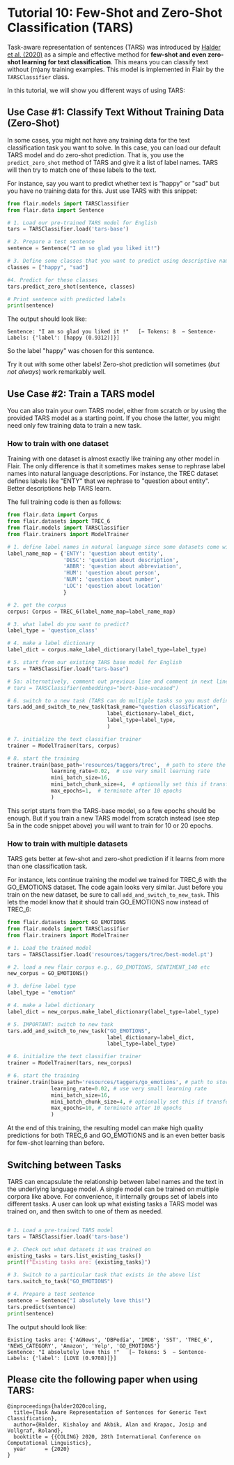 # Tutorial 10: Few-Shot and Zero-Shot Classification (TARS)

Task-aware representation of sentences (TARS) was introduced by [Halder et al. (2020)](https://kishaloyhalder.github.io/pdfs/tars_coling2020.pdf) as a simple and effective 
method for **few-shot and even zero-shot learning for text classification**. This means you can classify
text without (m)any training examples. 
This model is implemented in Flair by the `TARSClassifier` class.
 
In this tutorial, we will show you different ways of using TARS: 

    
## Use Case #1: Classify Text Without Training Data (Zero-Shot)

In some cases, you might not have any training data for the text classification task you want to solve. In this case, 
you can load our default TARS model and do zero-shot prediction. That is, you use the `predict_zero_shot` method
of TARS and give it a list of label names. TARS will then try to match one of these labels to the text.

For instance, say you want to predict whether text is "happy" or "sad" but you have no training data for this. 
Just use TARS with this snippet:

```python
from flair.models import TARSClassifier
from flair.data import Sentence

# 1. Load our pre-trained TARS model for English
tars = TARSClassifier.load('tars-base')

# 2. Prepare a test sentence
sentence = Sentence("I am so glad you liked it!")

# 3. Define some classes that you want to predict using descriptive names
classes = ["happy", "sad"]

#4. Predict for these classes
tars.predict_zero_shot(sentence, classes)

# Print sentence with predicted labels
print(sentence)
```

The output should look like:

```console
Sentence: "I am so glad you liked it !"   [− Tokens: 8  − Sentence-Labels: {'label': [happy (0.9312)]}]
```

So the label "happy" was chosen for this sentence. 

Try it out with some other labels! Zero-shot prediction will sometimes (*but not always*) work remarkably well. 


## Use Case #2: Train a TARS model 

You can also train your own TARS model, either from scratch or by using the provided TARS model as a starting
point. If you chose the latter, you might need only few training data to train a new task.

### How to train with one dataset

Training with one dataset is almost exactly like training any other model in Flair. The only 
difference is that it sometimes makes sense to rephrase label names into natural language descriptions. 
For instance, the TREC dataset defines labels like "ENTY" that we rephrase to "question about entity".
Better descriptions help TARS learn.

The full training code is then as follows:

```python
from flair.data import Corpus
from flair.datasets import TREC_6
from flair.models import TARSClassifier
from flair.trainers import ModelTrainer

# 1. define label names in natural language since some datasets come with cryptic set of labels
label_name_map = {'ENTY': 'question about entity',
                  'DESC': 'question about description',
                  'ABBR': 'question about abbreviation',
                  'HUM': 'question about person',
                  'NUM': 'question about number',
                  'LOC': 'question about location'
                  }

# 2. get the corpus
corpus: Corpus = TREC_6(label_name_map=label_name_map)

# 3. what label do you want to predict?
label_type = 'question_class'

# 4. make a label dictionary
label_dict = corpus.make_label_dictionary(label_type=label_type)

# 5. start from our existing TARS base model for English
tars = TARSClassifier.load("tars-base")

# 5a: alternatively, comment out previous line and comment in next line to train a new TARS model from scratch instead
# tars = TARSClassifier(embeddings="bert-base-uncased")

# 6. switch to a new task (TARS can do multiple tasks so you must define one)
tars.add_and_switch_to_new_task(task_name="question classification",
                                label_dictionary=label_dict,
                                label_type=label_type,
                                )

# 7. initialize the text classifier trainer
trainer = ModelTrainer(tars, corpus)

# 8. start the training
trainer.train(base_path='resources/taggers/trec',  # path to store the model artifacts
              learning_rate=0.02,  # use very small learning rate
              mini_batch_size=16,
              mini_batch_chunk_size=4,  # optionally set this if transformer is too much for your machine
              max_epochs=1,  # terminate after 10 epochs
              )
```

This script starts from the TARS-base model, so a few epochs should be enough. But if you train a new TARS model from scratch instead 
(see step 5a in the code snippet above) you will want to train for 10 or 20 epochs.


### How to train with multiple datasets

TARS gets better at few-shot and zero-shot prediction if it learns from more than one classification task. 

For instance, lets continue training the model we trained for TREC_6 with the GO_EMOTIONS dataset. The code
again looks very similar. Just before you train on the new dataset, be sure to call `add_and_switch_to_new_task`.
This lets the model know that it should train GO_EMOTIONS now instead of TREC_6:

```python
from flair.datasets import GO_EMOTIONS
from flair.models import TARSClassifier
from flair.trainers import ModelTrainer

# 1. Load the trained model
tars = TARSClassifier.load('resources/taggers/trec/best-model.pt')

# 2. load a new flair corpus e.g., GO_EMOTIONS, SENTIMENT_140 etc
new_corpus = GO_EMOTIONS()

# 3. define label type
label_type = "emotion"

# 4. make a label dictionary
label_dict = new_corpus.make_label_dictionary(label_type=label_type)

# 5. IMPORTANT: switch to new task
tars.add_and_switch_to_new_task("GO_EMOTIONS",
                                label_dictionary=label_dict,
                                label_type=label_type)

# 6. initialize the text classifier trainer
trainer = ModelTrainer(tars, new_corpus)

# 6. start the training
trainer.train(base_path='resources/taggers/go_emotions', # path to store the model artifacts
              learning_rate=0.02, # use very small learning rate
              mini_batch_size=16,
              mini_batch_chunk_size=4, # optionally set this if transformer is too much for your machine
              max_epochs=10, # terminate after 10 epochs
              )
```

At the end of this training, the resulting model can make high quality predictions for 
both TREC_6 and GO_EMOTIONS and is an even better basis for few-shot learning than before.



## Switching between Tasks

TARS can encapsulate the relationship between label names and the text in the underlying 
language model. A single model can be trained on multiple corpora like above. For convenience, it 
internally groups set of labels into different tasks. A user can look up what existing 
tasks a TARS model was trained on, and then switch to one of them as needed.

```python

# 1. Load a pre-trained TARS model
tars = TARSClassifier.load('tars-base')

# 2. Check out what datasets it was trained on
existing_tasks = tars.list_existing_tasks()
print(f"Existing tasks are: {existing_tasks}")

# 3. Switch to a particular task that exists in the above list
tars.switch_to_task("GO_EMOTIONS")

# 4. Prepare a test sentence
sentence = Sentence("I absolutely love this!")
tars.predict(sentence)
print(sentence)
```
The output should look like:
```
Existing tasks are: {'AGNews', 'DBPedia', 'IMDB', 'SST', 'TREC_6', 'NEWS_CATEGORY', 'Amazon', 'Yelp', 'GO_EMOTIONS'}
Sentence: "I absolutely love this !"   [− Tokens: 5  − Sentence-Labels: {'label': [LOVE (0.9708)]}]
```

## Please cite the following paper when using TARS:

```
@inproceedings{halder2020coling,
  title={Task Aware Representation of Sentences for Generic Text Classification},
  author={Halder, Kishaloy and Akbik, Alan and Krapac, Josip and Vollgraf, Roland},
  booktitle = {{COLING} 2020, 28th International Conference on Computational Linguistics},
  year      = {2020}
}
```
